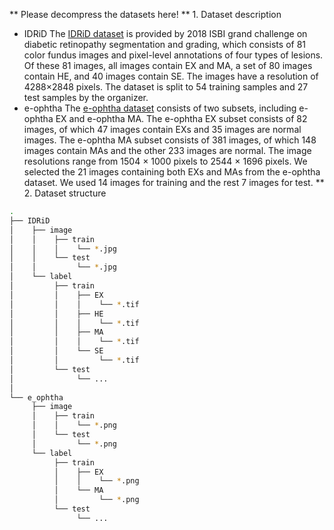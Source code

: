 ** Please decompress the datasets here!
** 1. Dataset description
- IDRiD
The [IDRiD dataset](https://doi.org/10.3390/data3030025) is provided by 2018 ISBI grand challenge on diabetic retinopathy segmentation and grading, which consists of 81 color fundus images and pixel-level annotations of four types of lesions. Of these 81 images, all images contain EX and MA, a set of 80 images contain HE, and 40 images contain SE. The images have a resolution of 4288×2848 pixels. The dataset is split to 54 training samples and 27 test samples by the organizer.
- e-ophtha
The [e-ophtha dataset](https://doi.org/10.1016/j.media.2014.05.004) consists of two subsets, including e-ophtha EX and e-ophtha MA. The e-ophtha EX subset consists of 82 images, of which 47 images contain EXs and 35 images are normal images. The e-ophtha MA subset consists of 381 images, of which 148 images contain MAs and the other 233 images are normal. The image resolutions range from 1504 × 1000 pixels to 2544 × 1696 pixels. We selected the 21 images containing both EXs and MAs from the e-ophtha dataset. We used 14 images for training and the rest 7 images for test.
** 2. Dataset structure
```bash
.
├── IDRiD
│    ├── image
│    │    ├── train
│    │    │    └── *.jpg
│    │    └── test
│    │         └── *.jpg
│    └── label
│         ├── train
│         │    ├── EX
│         │    │    └── *.tif
│         │    ├── HE
│         │    │    └── *.tif
│         │    ├── MA
│         │    │    └── *.tif
│         │    └── SE
│         │         └── *.tif
│         └── test
│              └── ...
│
└── e_ophtha
     ├── image
     │    ├── train
     │    │    └── *.png
     │    └── test
     │         └── *.png
     └── label
          ├── train
          │    ├── EX
          │    │    └── *.png
          │    └── MA
          │         └── *.png
          └── test
               └── ...
```
